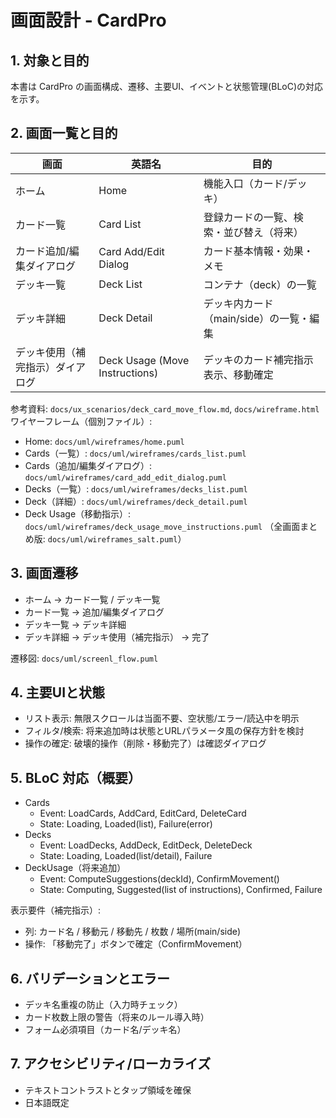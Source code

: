 # 画面設計 - CardPro

## 1. 対象と目的
本書は CardPro の画面構成、遷移、主要UI、イベントと状態管理(BLoC)の対応を示す。

## 2. 画面一覧と目的

| 画面 | 英語名 | 目的 |
|------|--------|------|
| ホーム | Home | 機能入口（カード/デッキ） |
| カード一覧 | Card List | 登録カードの一覧、検索・並び替え（将来） |
| カード追加/編集ダイアログ | Card Add/Edit Dialog | カード基本情報・効果・メモ |
| デッキ一覧 | Deck List | コンテナ（deck）の一覧 |
| デッキ詳細 | Deck Detail | デッキ内カード（main/side）の一覧・編集 |
| デッキ使用（補完指示）ダイアログ | Deck Usage (Move Instructions) | デッキのカード補完指示表示、移動確定 |


参考資料: `docs/ux_scenarios/deck_card_move_flow.md`, `docs/wireframe.html`
ワイヤーフレーム（個別ファイル）:
- Home: `docs/uml/wireframes/home.puml`
- Cards（一覧）: `docs/uml/wireframes/cards_list.puml`
- Cards（追加/編集ダイアログ）: `docs/uml/wireframes/card_add_edit_dialog.puml`
- Decks（一覧）: `docs/uml/wireframes/decks_list.puml`
- Deck（詳細）: `docs/uml/wireframes/deck_detail.puml`
- Deck Usage（移動指示）: `docs/uml/wireframes/deck_usage_move_instructions.puml`
（全画面まとめ版: `docs/uml/wireframes_salt.puml`）

## 3. 画面遷移
- ホーム → カード一覧 / デッキ一覧
- カード一覧 → 追加/編集ダイアログ
- デッキ一覧 → デッキ詳細
- デッキ詳細 → デッキ使用（補完指示） → 完了

遷移図: `docs/uml/screenl_flow.puml`

## 4. 主要UIと状態
- リスト表示: 無限スクロールは当面不要、空状態/エラー/読込中を明示
- フィルタ/検索: 将来追加時は状態とURLパラメータ風の保存方針を検討
- 操作の確定: 破壊的操作（削除・移動完了）は確認ダイアログ

## 5. BLoC 対応（概要）
- Cards
  - Event: LoadCards, AddCard, EditCard, DeleteCard
  - State: Loading, Loaded(list), Failure(error)
- Decks
  - Event: LoadDecks, AddDeck, EditDeck, DeleteDeck
  - State: Loading, Loaded(list/detail), Failure
- DeckUsage（将来追加）
  - Event: ComputeSuggestions(deckId), ConfirmMovement()
  - State: Computing, Suggested(list of instructions), Confirmed, Failure

表示要件（補完指示）:
- 列: カード名 / 移動元 / 移動先 / 枚数 / 場所(main/side)
- 操作: 「移動完了」ボタンで確定（ConfirmMovement）

## 6. バリデーションとエラー
- デッキ名重複の防止（入力時チェック）
- カード枚数上限の警告（将来のルール導入時）
- フォーム必須項目（カード名/デッキ名）

## 7. アクセシビリティ/ローカライズ
- テキストコントラストとタップ領域を確保
- 日本語既定
